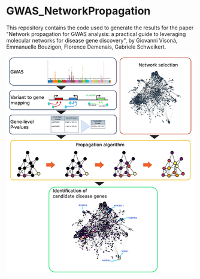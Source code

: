 # GWAS_NetworkPropagation

This repository contains the code used to generate the results for the paper "Network propagation for GWAS analysis: a practical guide to leveraging molecular networks for disease gene discovery", 
by Giovanni Visonà, Emmanuelle Bouzigon, Florence Demenais, Gabriele Schweikert. 

![NP Abstract](graphical_abstract.jpg "Network Propagation for GWAS Analysis")